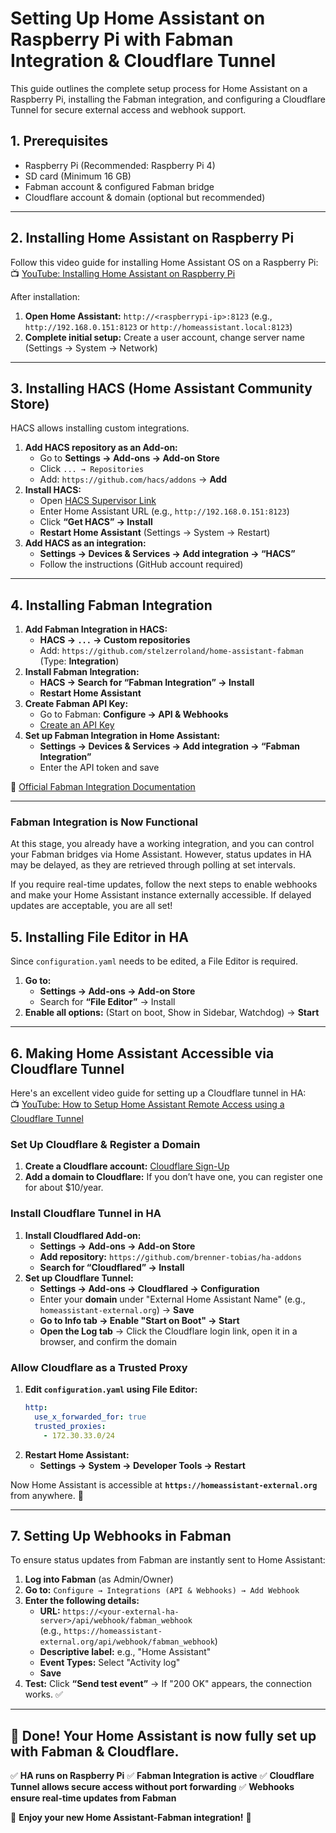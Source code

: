 # Setting Up Home Assistant on Raspberry Pi with Fabman Integration & Cloudflare Tunnel

This guide outlines the complete setup process for Home Assistant on a Raspberry Pi, installing the Fabman integration, and configuring a Cloudflare Tunnel for secure external access and webhook support.

## **1. Prerequisites**
- Raspberry Pi (Recommended: Raspberry Pi 4)
- SD card (Minimum 16 GB)
- Fabman account & configured Fabman bridge
- Cloudflare account & domain (optional but recommended)

---

## **2. Installing Home Assistant on Raspberry Pi**
Follow this video guide for installing Home Assistant OS on a Raspberry Pi:  
📺 [YouTube: Installing Home Assistant on Raspberry Pi](https://www.youtube.com/watch?v=xSqopd0eARI)

After installation:
1. **Open Home Assistant:** `http://<raspberrypi-ip>:8123`  (e.g., `http://192.168.0.151:8123` or `http://homeassistant.local:8123`)
2. **Complete initial setup:** Create a user account, change server name (Settings → System → Network)

---

## **3. Installing HACS (Home Assistant Community Store)**
HACS allows installing custom integrations.
1. **Add HACS repository as an Add-on:**
   - Go to **Settings → Add-ons → Add-on Store**
   - Click `... → Repositories`
   - Add: `https://github.com/hacs/addons` → **Add**
2. **Install HACS:**
   - Open [HACS Supervisor Link](https://my.home-assistant.io/redirect/supervisor_addon/?addon=cb646a50_get&repository_url=https%3A%2F%2Fgithub.com%2Fhacs%2Faddons)
   - Enter Home Assistant URL (e.g., `http://192.168.0.151:8123`)
   - Click **“Get HACS” → Install**
   - **Restart Home Assistant** (Settings → System → Restart)
3. **Add HACS as an integration:**
   - **Settings → Devices & Services → Add integration → “HACS”**
   - Follow the instructions (GitHub account required)

---

## **4. Installing Fabman Integration**
1. **Add Fabman Integration in HACS:**
   - **HACS → `...` → Custom repositories**
   - Add: `https://github.com/stelzerroland/home-assistant-fabman` (Type: **Integration**)
2. **Install Fabman Integration:**
   - **HACS → Search for “Fabman Integration” → Install**
   - **Restart Home Assistant**
3. **Create Fabman API Key:**
   - Go to Fabman: **Configure → API & Webhooks**
   - [Create an API Key](https://help.fabman.io/article/80-api-key)
4. **Set up Fabman Integration in Home Assistant:**
   - **Settings → Devices & Services → Add integration → “Fabman Integration”**
   - Enter the API token and save

📖 [Official Fabman Integration Documentation](https://github.com/stelzerroland/home-assistant-fabman/blob/main/README.md)

---

### **Fabman Integration is Now Functional**
At this stage, you already have a working integration, and you can control your Fabman bridges via Home Assistant. However, status updates in HA may be delayed, as they are retrieved through polling at set intervals.

If you require real-time updates, follow the next steps to enable webhooks and make your Home Assistant instance externally accessible. If delayed updates are acceptable, you are all set!

## **5. Installing File Editor in HA**
Since `configuration.yaml` needs to be edited, a File Editor is required.
1. **Go to:**
   - **Settings → Add-ons → Add-on Store**
   - Search for **“File Editor”** → Install
2. **Enable all options:** (Start on boot, Show in Sidebar, Watchdog) → **Start**

---

## **6. Making Home Assistant Accessible via Cloudflare Tunnel**

Here's an excellent video guide for setting up a Cloudflare tunnel in HA:  
📺 [YouTube: How to Setup Home Assistant Remote Access using a Cloudflare Tunnel](https://www.youtube.com/watch?v=JGAKzzOmvxg)

### **Set Up Cloudflare & Register a Domain**
1. **Create a Cloudflare account:** [Cloudflare Sign-Up](https://dash.cloudflare.com/sign-up)
2. **Add a domain to Cloudflare:** If you don’t have one, you can register one for about $10/year.

### **Install Cloudflare Tunnel in HA**
1. **Install Cloudflared Add-on:**
   - **Settings → Add-ons → Add-on Store**
   - **Add repository:** `https://github.com/brenner-tobias/ha-addons`
   - **Search for “Cloudflared” → Install**
2. **Set up Cloudflare Tunnel:**
   - **Settings → Add-ons → Cloudflared → Configuration**
   - Enter your **domain** under "External Home Assistant Name" (e.g., `homeassistant-external.org`) → **Save**
   - **Go to Info tab → Enable "Start on Boot" → Start**
   - **Open the Log tab** → Click the Cloudflare login link, open it in a browser, and confirm the domain

### **Allow Cloudflare as a Trusted Proxy**
1. **Edit `configuration.yaml` using File Editor:**
   ```yaml
   http:
     use_x_forwarded_for: true
     trusted_proxies:
       - 172.30.33.0/24
   ```
2. **Restart Home Assistant:**
   - **Settings → System → Developer Tools → Restart**

Now Home Assistant is accessible at **`https://homeassistant-external.org`** from anywhere. 🎉

---

## **7. Setting Up Webhooks in Fabman**
To ensure status updates from Fabman are instantly sent to Home Assistant:
1. **Log into Fabman** (as Admin/Owner)
2. **Go to:** `Configure → Integrations (API & Webhooks) → Add Webhook`
3. **Enter the following details:**
   - **URL:** `https://<your-external-ha-server>/api/webhook/fabman_webhook`  
     (e.g., `https://homeassistant-external.org/api/webhook/fabman_webhook`)
   - **Descriptive label:** e.g., "Home Assistant"
   - **Event Types:** Select "Activity log"
   - **Save**
4. **Test:** Click **“Send test event”** → If "200 OK" appears, the connection works. ✅

---

## **🎉 Done! Your Home Assistant is now fully set up with Fabman & Cloudflare.**
✅ **HA runs on Raspberry Pi**
✅ **Fabman Integration is active**
✅ **Cloudflare Tunnel allows secure access without port forwarding**
✅ **Webhooks ensure real-time updates from Fabman**

🚀 **Enjoy your new Home Assistant-Fabman integration!** 🚀

